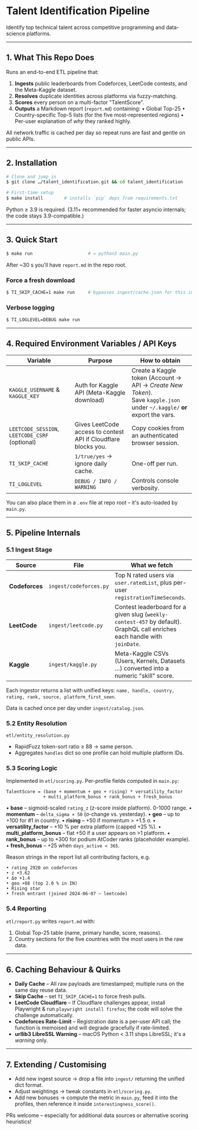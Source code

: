 # Talent Identification Pipeline

Identify top technical talent across competitive programming and data-science platforms.

---

## 1. What This Repo Does

Runs an end-to-end ETL pipeline that:
1. **Ingests** public leaderboards from Codeforces, LeetCode contests, and the Meta-Kaggle dataset.
2. **Resolves** duplicate identities across platforms via fuzzy-matching.
3. **Scores** every person on a multi-factor "TalentScore".
4. **Outputs** a Markdown report (`report.md`) containing:
   • Global Top-25
   • Country-specific Top-5 lists (for the five most-represented regions)
   • Per-user explanation of *why* they ranked highly.

All network traffic is cached per day so repeat runs are fast and gentle on public APIs.

---

## 2. Installation

```bash
# Clone and jump in
$ git clone …/talent_identification.git && cd talent_identification

# First-time setup
$ make install        # installs `pip` deps from requirements.txt
```

Python ≥ 3.9 is required. (3.11+ recommended for faster asyncio internals; the code stays 3.9-compatible.)

---

## 3. Quick Start

```bash
$ make run                     # = python3 main.py
```

After ~30 s you'll have `report.md` in the repo root.

### Force a fresh download

```bash
$ TI_SKIP_CACHE=1 make run     # bypasses ingest/cache.json for this invocation
```

### Verbose logging

```bash
$ TI_LOGLEVEL=DEBUG make run
```

---

## 4. Required Environment Variables / API Keys

| Variable | Purpose | How to obtain |
|-----------|---------|---------------|
| `KAGGLE_USERNAME` & `KAGGLE_KEY` | Auth for Kaggle API (Meta-Kaggle download) | Create a Kaggle token (Account → API → *Create New Token*).<br/>Save `kaggle.json` under `~/.kaggle/` **or** export the vars. |
| `LEETCODE_SESSION`, `LEETCODE_CSRF` (optional) | Gives LeetCode access to contest API if Cloudflare blocks you. | Copy cookies from an authenticated browser session. |
| `TI_SKIP_CACHE` | `1/true/yes` → ignore daily cache. | One-off per run. |
| `TI_LOGLEVEL` | `DEBUG / INFO / WARNING` | Controls console verbosity. |

You can also place them in a `.env` file at repo root – it's auto-loaded by `main.py`.

---

## 5. Pipeline Internals

### 5.1 Ingest Stage

| Source | File | What we fetch |
|--------|------|---------------|
| **Codeforces** | `ingest/codeforces.py` | Top N rated users via `user.ratedList`, plus per-user `registrationTimeSeconds`. |
| **LeetCode** | `ingest/leetcode.py` | Contest leaderboard for a given slug (`weekly-contest-457` by default). GraphQL call enriches each handle with `joinDate`. |
| **Kaggle** | `ingest/kaggle.py` | Meta-Kaggle CSVs (Users, Kernels, Datasets …) converted into a numeric "skill" score. |

Each ingestor returns a list with unified keys: `name, handle, country, rating, rank, source, platform_first_seen`.

Data is cached once per day under `ingest/catalog.json`.

### 5.2 Entity Resolution

`etl/entity_resolution.py`

* RapidFuzz token-sort ratio ≥ 88 → same person.
* Aggregates `handles` dict so one profile can hold multiple platform IDs.

### 5.3 Scoring Logic

Implemented in `etl/scoring.py`.  Per-profile fields computed in `main.py`:

```
TalentScore = (base + momentum + geo + rising) * versatility_factor
              + multi_platform_bonus + rank_bonus + fresh_bonus
```

• **base** – sigmoid-scaled `rating_z` (z-score inside platform). 0-1000 range.
• **momentum** – `delta_sigma × 50` (σ-change vs. yesterday).
• **geo** – up to +100 for #1 in country.
• **rising** – +50 if momentum > +1.5 σ.
• **versatility_factor** – +10 % per extra platform (capped +25 %).
• **multi_platform_bonus** – flat +50 if a user appears on >1 platform.
• **rank_bonus** – up to +300 for podium AtCoder ranks (placeholder example).
• **fresh_bonus** – +25 when `days_active < 365`.

Reason strings in the report list all contributing factors, e.g.

```
• rating 2920 on codeforces
• z +3.62
• Δσ +1.4
• geo +88 (top 2.0 % in IN)
• Rising star
• fresh entrant (joined 2024-06-07 — leetcode)
```

### 5.4 Reporting

`etl/report.py` writes `report.md` with:

1. Global Top-25 table (name, primary handle, score, reasons).
2. Country sections for the five countries with the most users in the raw data.

---

## 6. Caching Behaviour & Quirks

* **Daily Cache** – All raw payloads are timestamped; multiple runs on the same day reuse data.
* **Skip Cache** – set `TI_SKIP_CACHE=1` to force fresh pulls.
* **LeetCode Cloudflare** – If Cloudflare challenges appear, install Playwright & run `playwright install firefox`; the code will solve the challenge automatically.
* **Codeforces Rate-Limit** – Registration date is a per-user API call; the function is memoised and will degrade gracefully if rate-limited.
* **urllib3 LibreSSL Warning** – macOS Python < 3.11 ships LibreSSL; it's a *warning* only.

---

## 7. Extending / Customising

* Add new ingest source → drop a file into `ingest/` returning the unified dict format.
* Adjust weightings → tweak constants in `etl/scoring.py`.
* Add new bonuses → compute the metric in `main.py`, feed it into the profiles, then reference it inside `interestingness_score()`.

PRs welcome – especially for additional data sources or alternative scoring heuristics!
